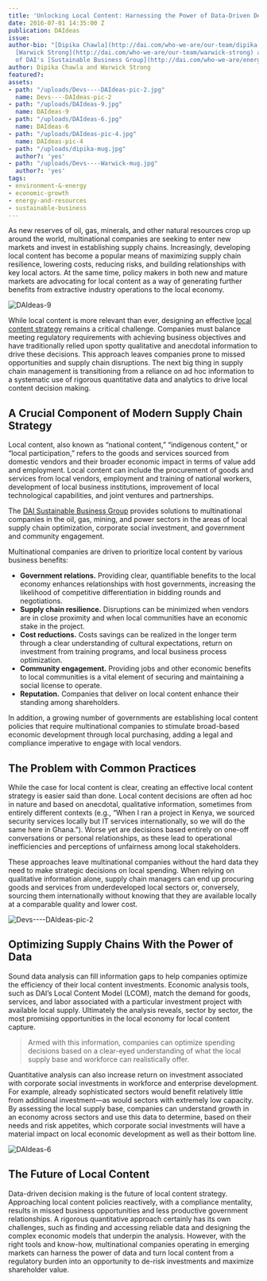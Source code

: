 ```yaml
---
title: 'Unlocking Local Content: Harnessing the Power of Data-Driven Decision Making'
date: 2016-07-01 14:35:00 Z
publication: DAIdeas
issue: 
author-bio: "[Dipika Chawla](http://dai.com/who-we-are/our-team/dipika-chawla) and
  [Warwick Strong](http://dai.com/who-we-are/our-team/warwick-strong) are members
  of DAI's [Sustainable Business Group](http://dai.com/who-we-are/energy-and-resources-group)."
author: Dipika Chawla and Warwick Strong
featured?: 
assets:
- path: "/uploads/Devs----DAIdeas-pic-2.jpg"
  name: Devs----DAIdeas-pic-2
- path: "/uploads/DAIdeas-9.jpg"
  name: DAIdeas-9
- path: "/uploads/DAIdeas-6.jpg"
  name: DAIdeas-6
- path: "/uploads/DAIdeas-pic-4.jpg"
  name: DAIdeas-pic-4
- path: "/uploads/dipika-mug.jpg"
  author?: 'yes'
- path: "/uploads/Devs----Warwick-mug.jpg"
  author?: 'yes'
tags:
- environment-&-energy
- economic-growth
- energy-and-resources
- sustainable-business
---
```


As new reserves of oil, gas, minerals, and other natural resources crop up around the world, multinational companies are seeking to enter new markets and invest in establishing supply chains. Increasingly, developing local content has become a popular means of maximizing supply chain resilience, lowering costs, reducing risks, and building relationships with key local actors. At the same time, policy makers in both new and mature markets are advocating for local content as a way of generating further benefits from extractive industry operations to the local economy.



![DAIdeas-9](/uploads/DAIdeas-9.jpg "Photo by EITI.") 

While local content is more relevant than ever, designing an effective [local content strategy](http://dai.com/our-work/solutions/corporate/local-supplier-development) remains a critical challenge. Companies must balance meeting regulatory requirements with achieving business objectives and have traditionally relied upon spotty qualitative and anecdotal information to drive these decisions. This approach leaves companies prone to missed opportunities and supply chain disruptions. The next big thing in supply chain management is transitioning from a reliance on ad hoc information to a systematic use of rigorous quantitative data and analytics to drive local content decision making.  

## A Crucial Component of Modern Supply Chain Strategy

Local content, also known as “national content,” “indigenous content,” or “local participation,” refers to the goods and services sourced from domestic vendors and their broader economic impact in terms of value add and employment. Local content can include the procurement of goods and services from local vendors, employment and training of national workers, development of local business institutions, improvement of local technological capabilities, and joint ventures and partnerships.

<aside class="erg">The <a href="http://dai.com/erg">DAI Sustainable Business Group</a> provides solutions to multinational companies in the oil, gas, mining, and power sectors in the areas of local supply chain optimization, corporate social investment, and government and community engagement.</aside>

Multinational companies are driven to prioritize local content by various business benefits:

* **Government relations.** Providing clear, quantifiable benefits to the local economy enhances relationships with host governments, increasing the likelihood of competitive differentiation in bidding rounds and negotiations. 
* **Supply chain resilience.** Disruptions can be minimized when vendors are in close proximity and when local communities have an economic stake in the project.
* **Cost reductions.** Costs savings can be realized in the longer term through a clear understanding of cultural expectations, return on investment from training programs, and local business process optimization.
* **Community engagement.** Providing jobs and other economic benefits to local communities is a vital element of securing and maintaining a social license to operate.  
* **Reputation.** Companies that deliver on local content enhance their standing among shareholders.

In addition, a growing number of governments are establishing local content policies that require multinational companies to stimulate broad-based economic development through local purchasing, adding a legal and compliance imperative to engage with local vendors.



## The Problem with Common Practices

While the case for local content is clear, creating an effective local content strategy is easier said than done. Local content decisions are often ad hoc in nature and based on anecdotal, qualitative information, sometimes from entirely different contexts (e.g., “When I ran a project in Kenya, we sourced security services locally but IT services internationally, so we will do the same here in Ghana.”). Worse yet are decisions based entirely on one-off conversations or personal relationships, as these lead to operational inefficiencies and perceptions of unfairness among local stakeholders. 

These approaches leave multinational companies without the hard data they need to make strategic decisions on local spending. When relying on qualitative information alone, supply chain managers can end up procuring goods and services from underdeveloped local sectors or, conversely, sourcing them internationally without knowing that they are available locally at a comparable quality and lower cost.

![Devs----DAIdeas-pic-2](/uploads/Devs----DAIdeas-pic-2.jpg "Oil tankers off Takoradi, Ghana. Photo by Ben Sutherland.") 

## Optimizing Supply Chains With the Power of Data

Sound data analysis can fill information gaps to help companies optimize the efficiency of their local content investments. Economic analysis tools, such as DAI’s Local Content Model (LCOM), match the demand for goods, services, and labor associated with a particular investment project with available local supply. Ultimately the analysis reveals, sector by sector, the most promising opportunities in the local economy for local content capture. 

> Armed with this information, companies can optimize spending decisions based on a clear-eyed understanding of what the local supply base and workforce can realistically offer.

Quantitative analysis can also increase return on investment associated with corporate social investments in workforce and enterprise development. For example, already sophisticated sectors would benefit relatively little from additional investment—as would sectors with extremely low capacity. By assessing the local supply base, companies can understand growth in an economy across sectors and use this data to determine, based on their needs and risk appetites, which corporate social investments will have a material impact on local economic development as well as their bottom line.

![DAIdeas-6](/uploads/DAIdeas-6.jpg "Photo by Lars Plougmann.") 

## The Future of Local Content

Data-driven decision making is the future of local content strategy. Approaching local content policies reactively, with a compliance mentality, results in missed business opportunities and less productive government relationships. A rigorous quantitative approach certainly has its own challenges, such as finding and accessing reliable data and designing the complex economic models that underpin the analysis. However, with the right tools and know-how, multinational companies operating in emerging markets can harness the power of data and turn local content from a regulatory burden into an opportunity to de-risk investments and maximize shareholder value.
